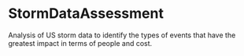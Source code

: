 # StormDataAssessment
Analysis of US storm data to identify the types of events that have the greatest impact in terms of people and cost.
